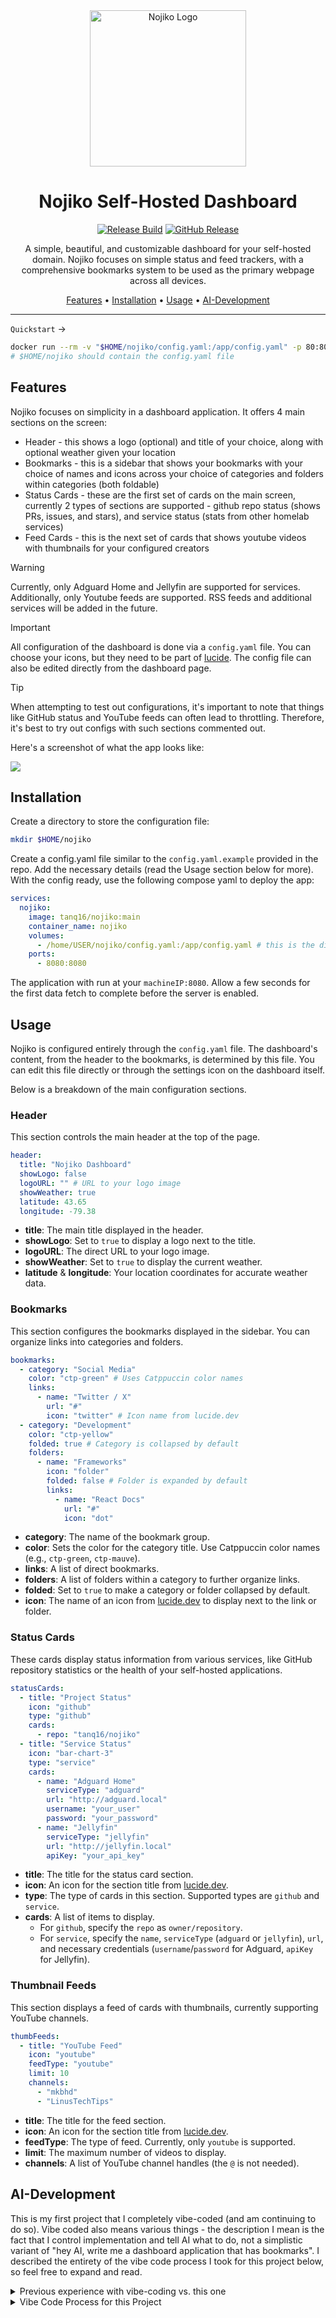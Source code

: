 <div align="center">

<img src=".github/assets/logo-mid.png" alt="Nojiko Logo" width="250"/>

<h1>Nojiko Self-Hosted Dashboard</h1>

[![Release Build](https://github.com/tanq16/nojiko/actions/workflows/release.yml/badge.svg)](https://github.com/tanq16/nojiko/actions/workflows/release.yml)
[![GitHub Release](https://img.shields.io/github/v/release/tanq16/nojiko)](https://github.com/Tanq16/nojiko/releases/latest)

A simple, beautiful, and customizable dashboard for your self-hosted domain. Nojiko focuses on simple status and feed trackers, with a comprehensive bookmarks system to be used as the primary webpage across all devices.

<a href="#features">Features</a> &bull; <a href="#installation">Installation</a> &bull; <a href="#usage">Usage</a> &bull; <a href="ai-development">AI-Development</a>

</div>

---

`Quickstart` &rarr;

```bash
docker run --rm -v "$HOME/nojiko/config.yaml:/app/config.yaml" -p 80:8080 --name "nojiko" -d tanq16/nojiko:main
# $HOME/nojiko should contain the config.yaml file
```

## Features

Nojiko focuses on simplicity in a dashboard application. It offers 4 main sections on the screen:
- Header - this shows a logo (optional) and title of your choice, along with optional weather given your location
- Bookmarks - this is a sidebar that shows your bookmarks with your choice of names and icons across your choice of categories and folders within categories (both foldable)
- Status Cards - these are the first set of cards on the main screen, currently 2 types of sections are supported - github repo status (shows PRs, issues, and stars), and service status (stats from other homelab services)
- Feed Cards - this is the next set of cards that shows youtube videos with thumbnails for your configured creators

> [!WARNING]
> Currently, only Adguard Home and Jellyfin are supported for services. Additionally, only Youtube feeds are supported. RSS feeds and additional services will be added in the future.

> [!IMPORTANT]
> All configuration of the dashboard is done via a `config.yaml` file. You can choose your icons, but they need to be part of [lucide](https://lucide.dev/icons/). The config file can also be edited directly from the dashboard page.

> [!TIP]
> When attempting to test out configurations, it's important to note that things like GitHub status and YouTube feeds can often lead to throttling. Therefore, it's best to try out configs with such sections commented out.

Here's a screenshot of what the app looks like:

![](.github/assets/ss.png)

## Installation

Create a directory to store the configuration file:

```bash
mkdir $HOME/nojiko
```

Create a config.yaml file similar to the `config.yaml.example` provided in the repo. Add the necessary details (read the Usage section below for more). With the config ready, use the following compose yaml to deploy the app:

```yaml
services:
  nojiko:
    image: tanq16/nojiko:main
    container_name: nojiko
    volumes:
      - /home/USER/nojiko/config.yaml:/app/config.yaml # this is the dir that has your config
    ports:
      - 8080:8080
```

The application with run at your `machineIP:8080`. Allow a few seconds for the first data fetch to complete before the server is enabled.

## Usage

Nojiko is configured entirely through the `config.yaml` file. The dashboard's content, from the header to the bookmarks, is determined by this file. You can edit this file directly or through the settings icon on the dashboard itself.

Below is a breakdown of the main configuration sections.

### Header

This section controls the main header at the top of the page.

```yaml
header:
  title: "Nojiko Dashboard"
  showLogo: false
  logoURL: "" # URL to your logo image
  showWeather: true
  latitude: 43.65
  longitude: -79.38
```

- **title**: The main title displayed in the header.
- **showLogo**: Set to `true` to display a logo next to the title.
- **logoURL**: The direct URL to your logo image.
- **showWeather**: Set to `true` to display the current weather.
- **latitude** & **longitude**: Your location coordinates for accurate weather data.

### Bookmarks

This section configures the bookmarks displayed in the sidebar. You can organize links into categories and folders.

```yaml
bookmarks:
  - category: "Social Media"
    color: "ctp-green" # Uses Catppuccin color names
    links:
      - name: "Twitter / X"
        url: "#"
        icon: "twitter" # Icon name from lucide.dev
  - category: "Development"
    color: "ctp-yellow"
    folded: true # Category is collapsed by default
    folders:
      - name: "Frameworks"
        icon: "folder"
        folded: false # Folder is expanded by default
        links:
          - name: "React Docs"
            url: "#"
            icon: "dot"
```

- **category**: The name of the bookmark group.
- **color**: Sets the color for the category title. Use Catppuccin color names (e.g., `ctp-green`, `ctp-mauve`).
- **links**: A list of direct bookmarks.
- **folders**: A list of folders within a category to further organize links.
- **folded**: Set to `true` to make a category or folder collapsed by default.
- **icon**: The name of an icon from [lucide.dev](https://lucide.dev/icons/) to display next to the link or folder.

### Status Cards

These cards display status information from various services, like GitHub repository statistics or the health of your self-hosted applications.

```yaml
statusCards:
  - title: "Project Status"
    icon: "github"
    type: "github"
    cards:
      - repo: "tanq16/nojiko"
  - title: "Service Status"
    icon: "bar-chart-3"
    type: "service"
    cards:
      - name: "Adguard Home"
        serviceType: "adguard"
        url: "http://adguard.local"
        username: "your_user"
        password: "your_password"
      - name: "Jellyfin"
        serviceType: "jellyfin"
        url: "http://jellyfin.local"
        apiKey: "your_api_key"
```

- **title**: The title for the status card section.
- **icon**: An icon for the section title from [lucide.dev](https://lucide.dev/icons/).
- **type**: The type of cards in this section. Supported types are `github` and `service`.
- **cards**: A list of items to display.
  - For `github`, specify the `repo` as `owner/repository`.
  - For `service`, specify the `name`, `serviceType` (`adguard` or `jellyfin`), `url`, and necessary credentials (`username`/`password` for Adguard, `apiKey` for Jellyfin).

### Thumbnail Feeds

This section displays a feed of cards with thumbnails, currently supporting YouTube channels.

```yaml
thumbFeeds:
  - title: "YouTube Feed"
    icon: "youtube"
    feedType: "youtube"
    limit: 10
    channels:
      - "mkbhd"
      - "LinusTechTips"
```

- **title**: The title for the feed section.
- **icon**: An icon for the section title from [lucide.dev](https://lucide.dev/icons/).
- **feedType**: The type of feed. Currently, only `youtube` is supported.
- **limit**: The maximum number of videos to display.
- **channels**: A list of YouTube channel handles (the `@` is not needed).

## AI-Development

This is my first project that I completely vibe-coded (and am continuing to do so). Vibe coded also means various things - the description I mean is the fact that I control implementation and tell AI what to do, not a simplistic variant of "hey AI, write me a dashboard application that has bookmarks". I described the entirety of the vibe code process I took for this project below, so feel free to expand and read.

<details>
<summary>Previous experience with vibe-coding vs. this one</summary>
Usually, I use AI autocomplete for quick writing and also to quicly build and iterate on UI configurations. I've been pretty successful at increasing productivity quite a bit this way. However, I've never had good luck with fully vibe coding (i.e., minimal intervention into code) the self-hosted apps I was writing - AI used to either overcomplicate, misunderstand, or competely botch the implementation.

So what's different with this one? After a bunch of experimentation, I finally landed on proper instructions to prompt the model to restrict its creativity. By that, I mean, I explicitly stated each and every thing I wanted to be present in the code including formats and structs, thereby leaving little room for the model to deviate from what I want. Additionally, I explicitly stated a large number of rules for it to follow for the implementation, which I had previously seen it go off on its own. Example, I've seen the model use arbitrary third party libraries for various things, add an extraneous amounts of comments unnecessarily, and implement it as if it were the backend implementation of Google, not a simple self-hosted app I wanted to write and use.

The result was actually really good! And it became a very quick way to iterate on the implementation. Design was always fast to iterate on anyway (hint: AI models are actually really good with UI stuff). It took a LOT of prompting. To quantify, around a total of around 6-7 hours of just writing English text describing everything I wanted in code and design. BUT, by restricting the model to do exactly what I wanted and leave little wiggle room, I was actually able to get the result I wanted, which I would have gotten to myself if I was actively writing code.
</details>

<details>
<summary>Vibe Code Process for this Project</summary>
Broadly speaking, I can divide the process I followed into 3 phases in order:

- Frontend Design: Why frontend first? It's hard for me to do frontend work, writing backend, specially for simple apps is much easier significantly. so even if I have no aid on the backend, it's totally manageable and fast as long as I quickly get a UI rolling.
- Backend Design: This is where I can completely imagine and write whatever is needed. So describing stuff is really easy in plain english. The only thing was to get the model to do it "my way".
- Iterations: Once the app is in place and the model does things the way I want, iterations to add features or fix things become trivial.

One quick cheatcode I discovered about the UI. Using a pre-existing color palette along with Tailwind and a prompt asking the AI to not use any CSS that needs to be managed, actually yields incredible results. After that it's just a question of tweaking.

My overall process step-wise was this:
- I had a general idea of the design I wanted. So I created a mockup on my iPad. By mockup, I mean hand-drawn boxes that I ideated on. I just gave that straight to the model. This took some time to get right, but eventually got there.
- Next thing I did (very important), looked at the frontend pieces to remove ambiguity and unnecessary complications. This required reading code and giving specifics to the model.
- With a plain single HTML file ready, I was free to ideate on the backend. I wrote down a large amount of prompt text indicating basic structs and interfaces I wanted to use, including the libraries I wanted to use and the overall idea I wanted to implement. As an example, this included the basic design and idea behind the state.go file, which I wanted to be the logic for maintaining a state that the frontend would receive and display.
- With the mock implementations ready, I was able to go deeper down into specifics and prompt my way through individual implementations like getting statuses from GitHub repos.
- Certain things became extremely easy due to AI, the primary one being fetching information for YouTube videos, which would have taken a while for me to do myself.
- At this point, iterations became simple with shorter prompts to add things. I, however, still followed the initial method of laying down the exact implementation of things I wanted to ensure the model doesn't do random things.

Overall, I also maintained a strategy to do two things:
- Every single primary prompt would be a large and structured piece of text aiming to do anywhere between 3-4 different things; and each prompt would represent one single chat only.
- Before switching to the new chat for the next big prompt, I also did a quick once over across the code base to ensure everything follows my vision and style.

With all this, honestly, I was able to get to a working sample with <24 hours of monitored vibe-coding. With only frontend being assisted by AI, I would expect this time to jump to over 1 week. And if I was to do it all myself, around 1 month LOL. Super happy with this fully vibe-coded project.
</details>
